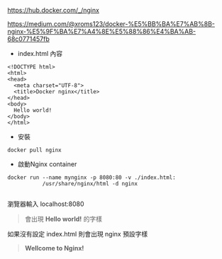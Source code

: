 
https://hub.docker.com/_/nginx

https://medium.com/@xroms123/docker-%E5%BB%BA%E7%AB%8B-nginx-%E5%9F%BA%E7%A4%8E%E5%88%86%E4%BA%AB-68c0771457fb

* index.html 內容
```
<!DOCTYPE html>
<html>
<head>
  <meta charset="UTF-8">
  <title>Docker nginx</title>
</head>
<body>
  Hello world!
</body>
</html>
```

* 安裝
```
docker pull nginx 

```
* 啟動Nginx container
```
docker run --name mynginx -p 8080:80 -v ./index.html:
           /usr/share/nginx/html -d nginx
           
```

瀏覽器輸入 localhost:8080 

> 會出現  **Hello world!** 的字樣

如果沒有設定 index.html
則會出現 nginx 預設字樣

> **Wellcome to Nginx!**

